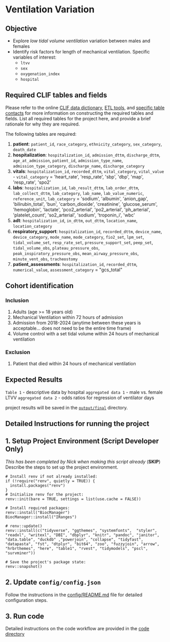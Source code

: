 # Ventilation Variation

## Objective

-   Explore *low tidal volume ventilation* variation between males and
    females
-   Identify risk factors for length of mechanical ventilation. Specific
    variables of interest:
    -   `ltvv`
    -   `sex`
    -   `oxygenation_index`
    -   `hospital`

## Required CLIF tables and fields

Please refer to the online [CLIF data
dictionary](https://clif-consortium.github.io/website/data-dictionary.html),
[ETL
tools](https://github.com/clif-consortium/CLIF/tree/main/etl-to-clif-resources),
and [specific table
contacts](https://github.com/clif-consortium/CLIF?tab=readme-ov-file#relational-clif)
for more information on constructing the required tables and fields.
List all required tables for the project here, and provide a brief
rationale for why they are required.

The following tables are required:

1.  **patient**: `patient_id`, `race_category`, `ethnicity_category`,
    `sex_category`, `death_date`
2.  **hospitalization**: `hospitalization_id`, `admission_dttm`,
    `discharge_dttm`, `age_at_admission`, `patient_id`,
    `admission_type_name`, `admission_type_category`, `discharge_name`,
    `discharge_category`
3.  **vitals**: `hospitalization_id`, `recorded_dttm`, `vital_category`,
    `vital_value` - `vital_category` = 'heart_rate', 'resp_rate', 'sbp',
    'dbp', 'map', 'resp_rate', 'spo2'
4.  **labs**: `hospitalization_id`, `lab_result_dttm`, `lab_order_dttm`,
    `lab_collect_dttm`, `lab_category`, `lab_name`, `lab_value_numeric`,
    `reference_unit`, `lab_category` = 'sodium', 'albumin', 'anion_gap',
    'bilirubin_total', 'bun', 'carbon_dioxide', 'creatinine',
    'glucose_serum', 'hemoglobin', 'lactate', 'pco2_arterial',
    'po2_arterial', 'ph_arterial', 'platelet_count', 'so2_arterial',
    'sodium', 'troponin_i', 'wbc'
5.  **adt**: `hospitalization_id`, `in_dttm`, `out_dttm`,
    `location_name`, `location_category`
6.  **respiratory_support**: `hospitalization_id`, `recorded_dttm`,
    `device_name`, `device_category`, `mode_name`, `mode_category`,
    `fio2_set`, `lpm_set`, `tidal_volume_set`, `resp_rate_set`,
    `pressure_support_set`, `peep_set`, `tidal_volume_obs`,
    `plateau_pressure_obs`, `peak_inspiratory_pressure_obs`,
    `mean_airway_pressure_obs`, `minute_vent_obs`, `tracheostomy`
7.  **patient_assessments**: `hospitalization_id`, `recorded_dttm`,
    `numerical_value`, `assessment_category` = "gcs_total"

## Cohort identification

### Inclusion

1.  Adults (age \>= 18 years old)
2.  Mechanical Ventilation within 72 hours of admission
3.  Admission from 2018-2024 (anytime between these years is
    acceptable... does not need to be the entire time frame)
4.  Volume control with a set tidal volume within 24 hours of mechanical
    ventilation

### Exclusion

1.  Patient that died within 24 hours of mechanical ventilation

## Expected Results

`Table 1` - descriptive data by hospital `aggregated data 1` - male vs.
female LTVV `aggregated data 2` - odds ratios for regression of
ventilator days

project results will be saved in the [`output/final`](output/README.md)
directory.

## Detailed Instructions for running the project

## 1. Setup Project Environment **(Script Developer Only)**

*This has been completed by Nick when making this script already*
(**SKIP**)\
Describe the steps to set up the project environment.

```         
# Install renv if not already installed:
if (!require("renv", quietly = TRUE)) {
  install.packages("renv")
}
# Initialize renv for the project:
renv::init(bare = TRUE, settings = list(use.cache = FALSE))

# Install required packages:
renv::install("BiocManager")
BiocManager::install("IRanges")

# renv::update()
renv::install(c("tidyverse", "ggthemes", "systemfonts",  "styler", "readxl", "writexl", "DBI", "dbplyr", "knitr", "pandoc", "janitor", "data.table", "duckdb" ,"powerjoin", "collapse", "tidyfast", "datapasta", "fst", "dtplyr", "bit64", "zoo", "fuzzyjoin", "arrow", "hrbrthemes", "here", "table1", "rvest", "tidymodels", "pscl", "survminer"))

# Save the project's package state:
renv::snapshot()
```

## 2. Update `config/config.json`

Follow the instructions in the [config/README.md](config/README.md) file
for detailed configuration steps.

## 3. Run code

Detailed instructions on the code workflow are provided in the [code
directory](code/README.md)
